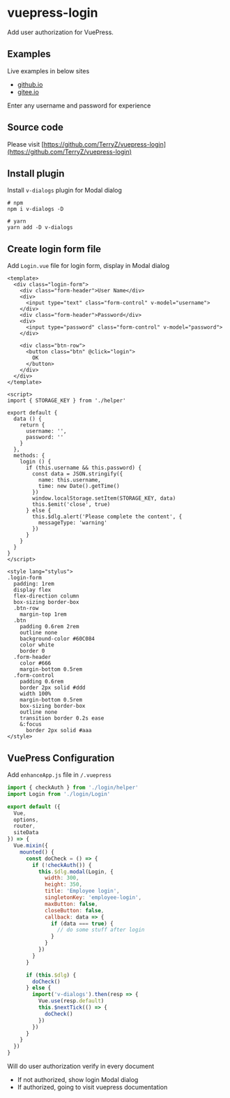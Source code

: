 # vuepress-login

Add user authorization for VuePress.

<template>
<button type="button" @click="clear">Clear login status</button>
</template>

## Examples

Live examples in below sites

- [github.io](https://terryz.github.io/vuepress-login)
- [gitee.io](https://terryz.gitee.io/vuepress-login)

Enter any username and password for experience

## Source code

Please visit [https://github.com/TerryZ/vuepress-login](https://github.com/TerryZ/vuepress-login)

## Install plugin

Install `v-dialogs` plugin for Modal dialog

```
# npm
npm i v-dialogs -D

# yarn
yarn add -D v-dialogs
```

## Create login form file

Add `Login.vue` file for login form, display in Modal dialog

```vue
<template>
  <div class="login-form">
    <div class="form-header">User Name</div>
    <div>
      <input type="text" class="form-control" v-model="username">
    </div>
    <div class="form-header">Password</div>
    <div>
      <input type="password" class="form-control" v-model="password">
    </div>

    <div class="btn-row">
      <button class="btn" @click="login">
        OK
      </button>
    </div>
  </div>
</template>

<script>
import { STORAGE_KEY } from './helper'

export default {
  data () {
    return {
      username: '',
      password: ''
    }
  },
  methods: {
    login () {
      if (this.username && this.password) {
        const data = JSON.stringify({
          name: this.username,
          time: new Date().getTime()
        })
        window.localStorage.setItem(STORAGE_KEY, data)
        this.$emit('close', true)
      } else {
        this.$dlg.alert('Please complete the content', {
          messageType: 'warning'
        })
      }
    }
  }
}
</script>

<style lang="stylus">
.login-form
  padding: 1rem
  display flex
  flex-direction column
  box-sizing border-box
  .btn-row
    margin-top 1rem
  .btn
    padding 0.6rem 2rem
    outline none
    background-color #60C084
    color white
    border 0
  .form-header
    color #666
    margin-bottom 0.5rem
  .form-control
    padding 0.6rem
    border 2px solid #ddd
    width 100%
    margin-bottom 0.5rem
    box-sizing border-box
    outline none
    transition border 0.2s ease
    &:focus
      border 2px solid #aaa
</style>
```

## VuePress Configuration

Add `enhanceApp.js` file in `/.vuepress`

```js
import { checkAuth } from './login/helper'
import Login from './login/Login'

export default ({
  Vue,
  options,
  router,
  siteData
}) => {
  Vue.mixin({
    mounted() {
      const doCheck = () => {
        if (!checkAuth()) {
          this.$dlg.modal(Login, {
            width: 300,
            height: 350,
            title: 'Employee login',
            singletonKey: 'employee-login',
            maxButton: false,
            closeButton: false,
            callback: data => {
              if (data === true) {
                // do some stuff after login
              }
            }
          })
        }
      }

      if (this.$dlg) {
        doCheck()
      } else {
        import('v-dialogs').then(resp => {
          Vue.use(resp.default)
          this.$nextTick(() => {
            doCheck()
          })
        })
      }
    }
  })
}
```
Will do user authorization verify in every document

- If not authorized, show login Modal dialog
- If authorized, going to visit vuepress documentation

<script>
export default {
  methods: {
    clear () {
      window.localStorage.clear()
      alert('User login status has been cleared!');
    }
  }
}
</script>
